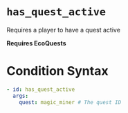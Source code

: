 # `has_quest_active`

Requires a player to have a quest active

**Requires EcoQuests**

# Condition Syntax
```yaml
- id: has_quest_active
  args:
    quest: magic_miner # The quest ID
```
